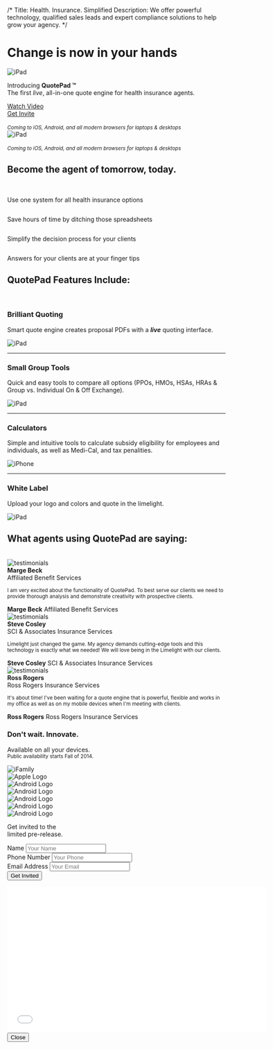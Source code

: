 /*
Title: Health. Insurance. Simplified
Description: We offer powerful technology, qualified sales leads and expert compliance solutions to help grow your agency.
*/

<!-- START: Jumbotron -->
<div class="jumbotron bg-ll-gray-light">
	<div class="container">
		<div class="row">
			<div class="col-sm-12 col-md-6 col-lg-5">
				<h1>Change is now in your hands</h1>
				<div class="row visible-xs visible-sm handheld-mb">
					<div class="col-xs-12">
						<img src="themes/flat-ui/images/ifamily.png" class="img-responsive center-block" alt="iPad">
					</div>
				</div>
				<p class="lead">Introducing <strong>QuotePad &trade;</strong>  <br>The first <em>live</em>, all-in-one quote engine for health insurance agents.</p>
				<div class="row">
					<div class="col-sm-6 handheld-mb">
						<a href="#" class="btn btn-hg btn-success btn-embossed btn-block" data-toggle="modal" data-target="#myModal">Watch Video <span class="fui-triangle-right-large"></span></a>
					</div>
					<div class="col-sm-6">
						<a href="#signup" class="btn btn-hg btn-warning btn-embossed btn-block">Get Invite <span class="fui-triangle-down"></span></a>
					</div>
					<div class="col-xs-12 hidden-md">
						<br><small><em>Coming to iOS, Android, and all modern browsers for laptops &amp; desktops</em></small>
					</div>
				</div>
			</div>
			<div class="col-md-6 col-lg-7 hidden-xs hidden-sm">
				<img src="themes/flat-ui/images/ifamily.png" class="img-responsive center-block" alt="iPad">
				<div class="row visible-md">
					<div class="col-xs-12 text-right">
						<br><small><em>Coming to iOS, Android, and all modern browsers for laptops &amp; desktops</em></small>
					</div>
				</div>
			</div>
		</div>
	</div>
</div>

<!-- START: Benefits -->
<section id="benefits" class="text-center">
	<div class="container">
		<div class="row">
			<h2>Become the agent of tomorrow, today.</h2>
			<br>
			<div class="col-sm-6 col-md-3" data-0="transform: translateX(150%);opacity:0" data-300="transform: translateX(0%);opacity:1;">
				<img src="themes/flat-ui/images/icons/medal.svg" class="img-responsive center-block" alt=""><br>
				<p class="lead">Use one system for all health insurance options</p>
			</div>
			<div class="col-sm-6 col-md-3" data-0="transform: translateX(200%);opacity:0" data-330="transform: translateX(0%);opacity:1;">
				<img src="themes/flat-ui/images/icons/clocks.svg" class="img-responsive center-block" alt=""><br>
				<p class="lead">Save hours of time by ditching those spreadsheets</p>
			</div>
			<div class="col-sm-6 col-md-3" data-0="transform: translateX(250%);opacity:0" data-360="transform: translateX(0%);opacity:1;">
				<img src="themes/flat-ui/images/icons/goal.svg" class="img-responsive center-block" alt=""><br>
				<p class="lead">Simplify the decision process for your clients</p>
			</div>
			<div class="col-sm-6 col-md-3" data-0="transform: translateX(300%);opacity:0" data-390="transform: translateX(0%);opacity:1;">
				<img src="themes/flat-ui/images/icons/bulb.svg" class="img-responsive center-block" alt=""><br>
				<p class="lead">Answers for your clients are at your finger tips</p>
			</div>
		</div>
	</div>
</section>

<!-- START: features -->
<section id="simple-quote" class="feature ipad">
	<div class="container">
		<h1 class="text-center" data-0="opacity:0" data-800="opacity:1;">QuotePad Features Include:</h1>
		<br>
		<div class="row">
			<div class="col-sm-6 va-parent" data-0="transform: translateX(-150%);opacity: 0.0" data-900="transform: translateX(0%);opacity: 1">
				<div class="va-wrapper">
					<div class="va-inner">
						<h3 class="text-success">Brilliant Quoting</h3>
						<p class="lead">Smart quote engine creates proposal PDFs with a <strong><em>live</em></strong> quoting interface.</p>
					</div>
				</div>
			</div>
			<div class="col-sm-6" data-0="transform: translateX(150%);opacity: 0.0" data-900="transform: translateX(0%);opacity: 1">
				<img src="themes/flat-ui/images/ipad-horizontal.svg" class="img-responsive" alt="iPad">
			</div>
		</div>
	</div>
</section>

<hr class="tilt tilt-up">

<section id="group-tools" class="feature macbook">
	<div class="container">
		<div class="row">
			<div class="col-sm-6 col-sm-push-6 va-parent" data-0="transform: translateX(150%);" data-1400="transform: translateX(0%);">
				<div class="va-wrapper">
					<div class="va-inner">
						<h3 class="text-success">Small Group Tools</h3>
						<p class="lead">Quick and easy tools to compare all options (PPOs, HMOs, HSAs, HRAs & Group vs. Individual On & Off Exchange).</p>
					</div>
				</div>
			</div>
			<div class="col-sm-6 col-sm-pull-6" data-0="transform: translateX(-150%);" data-1400="transform: translateX(0%);">
				<img src="themes/flat-ui/images/macbook.svg" class="img-responsive" alt="iPad">
			</div>
		</div>
	</div>
</section>

<hr class="tilt tilt-down">

<section id="calculators" class="feature iphone">
	<div class="container">
		<div class="row">
			<div class="col-sm-6 col-md-offset-2 va-parent" data-0="transform: translateX(-150%);opacity:0;" data-1900="transform: translateX(0%);opacity:1;">
				<div class="va-wrapper">
					<div class="va-inner">
						<h3 class="text-success">Calculators</h3>
						<p class="lead">Simple and intuitive tools to calculate subsidy eligibility for employees and individuals, as well as Medi-Cal, and tax penalities.</p>
					</div>
				</div>
			</div>
			<div class="col-xs-8 col-sm-4 col-sm-offset-1 col-md-2 iphone-img" data-0="transform: translateX(150%);opacity:0;" data-1900="transform: translateX(0%);opacity:1;">
				<img src="themes/flat-ui/images/iphone.svg" class="img-responsive" alt="iPhone">
			</div>
		</div>
	</div>
</section>

<hr class="tilt tilt-up">

<section id="white-label" class="feature ipad">
	<div class="container">
		<div class="row">
			<div class="col-sm-6 col-sm-push-6 va-parent" data-0="transform: translateX(150%);opacity:0;" data-2400="transform: translateX(0%);opacity:1;">
				<div class="va-wrapper">
					<div class="va-inner">
						<h3 class="text-success">White Label</h3>
						<p class="lead">Upload your logo and colors and quote in the limelight.</p>
					</div>
				</div>
			</div>
			<div class="col-sm-6 col-sm-pull-6" data-0="transform: translateX(-150%);opacity:0;" data-2400="transform: translateX(0%);opacity:1;">
				<img src="themes/flat-ui/images/ipad-horizontal.svg" class="img-responsive" alt="iPad">
			</div>
		</div>
	</div>
</section>

<!-- START: Testimonies -->
<section id="testimonials">
	<div class="container">
		<h2 class="text-center" data-0="opacity:0" data-3100="opacity:1;">What agents using QuotePad are saying:</h2>
		<br>
		<div class="row">
			<div class="col-sm-12 col-md-4 quote handheld-mb" data-0="transform: translateX(-350%);opacity:0" data-3060="transform: translateX(0%);opacity:1;">
				<div class="row">
					<div class="col-xs-4 col-sm-2 col-md-4">
						<div class="quote-headshot">
							<img src="themes/flat-ui/images/jason.jpg" class="img-responsive img-circle" alt="testimonials">	
						</div>
						<div class="quote-cite text-center hidden-sm">
							<div class="name"><strong>Marge Beck</strong></div>
							<div class="company">Affiliated Benefit Services</div>
						</div>
					</div>
					<div class="col-xs-8 col-sm-10 col-md-8">
						<div class="quote-triangle"></div>
						<div class="quote-quote">
							<p><small>I am very excited about the functionality of QuotePad. To best serve our clients we need to provide thorough analysis and demonstrate creativity with prospective clients.</small></p>
						</div>
						<div class="quote-cite text-right visible-sm">
							<span class="name"><strong>Marge Beck</strong></span>
							<span class="company">Affiliated Benefit Services</span>
						</div>
					</div>
				</div>
			</div>
			<div class="col-sm-12 col-md-4 quote handheld-mb" data-0="transform: translateX(-250%);opacity:0" data-3030="transform: translateX(0%);opacity:1;">
				<div class="row">
					<div class="col-xs-4 col-sm-2 col-md-4">
						<div class="quote-headshot">
							<img src="themes/flat-ui/images/garrett.jpg" class="img-responsive img-circle" alt="testimonials">	
						</div>
						<div class="quote-cite text-center hidden-sm">
							<div class="name"><strong>Steve Cosley</strong></div>
							<div class="company">SCI & Associates Insurance Services</div>
						</div>
					</div>
					<div class="col-xs-8 col-sm-10 col-md-8">
						<div class="quote-triangle"></div>
						<div class="quote-quote">
							<p><small>Limelight just changed the game. My agency demands cutting-edge tools and this technology is exactly what we needed! We will love being in the Limelight with our clients.</small></p>
						</div>
						<div class="quote-cite text-right visible-sm">
							<span class="name"><strong>Steve Cosley</strong></span>
							<span class="company">SCI & Associates Insurance Services</span>
						</div>
					</div>
				</div>
			</div>
			<div class="col-sm-12 col-md-4 quote handheld-mb" data-0="transform: translateX(-150%);opacity:0" data-3000="transform: translateX(0%);opacity:1;">
				<div class="row">
					<div class="col-xs-4 col-sm-2 col-md-4">
						<div class="quote-headshot">
							<img src="themes/flat-ui/images/michael.jpg" class="img-responsive img-circle" alt="testimonials">	
						</div>
						<div class="quote-cite text-center hidden-sm">
							<div class="name"><strong>Ross Rogers</strong></div>
							<div class="company">Ross Rogers Insurance Services</div>
						</div>
					</div>
					<div class="col-xs-8 col-sm-10 col-md-8">
						<div class="quote-triangle"></div>
						<div class="quote-quote">
							<p><small>It's about time! I've been waiting for a quote engine that is powerful, flexible and works in my office as well as on my mobile devices when I'm meeting with clients.</small></p>
						</div>
						<div class="quote-cite text-right visible-sm">
							<span class="name"><strong>Ross Rogers</strong></span>
							<span class="company">Ross Rogers Insurance Services</span>
						</div>
					</div>
				</div>
			</div>
		</div>
	</div>
</section>

<!-- START: Call to action -->
<div id="signup" class="anchor"></div>
<section id="sign-up" class="text-center bg-ll-blue-steel">
	<div class="container" data-0="transform: translateY(-250%);opacity:0" data-3500="transform: translateY(0%);opacity:1;">
		<h3>Don't wait.  Innovate.</h3>
		<div class="row">
			<div class="col-sm-12 col-md-6 handheld-mb">
				<p class="lead">Available on all your devices. <br>
					<small>Public availability starts Fall of 2014.</small>
				</p>
				<img src="themes/flat-ui/images/ifamily.svg" class="img-responsive" alt="iFamily"> <br>
				<div class="row brand-icons">
					<div class="col-xs-2 col-sm-1 frame">
						<div class="brand-icon">
							<img src="themes/flat-ui/images/Apple_logo_black.svg" class="img-responsive" alt="Apple Logo">
						</div>
					</div>
					<div class="col-xs-2 col-sm-1 frame">
						<div class="brand-icon">
							<img src="themes/flat-ui/images/Android_Robot.svg" class="img-responsive" alt="Android Logo">
						</div>
					</div>
					<div class="col-xs-2 col-sm-1 frame">
						<div class="brand-icon">
							<img src="themes/flat-ui/images/Chrome.svg" class="img-responsive" alt="Android Logo">
						</div>
					</div>
					<div class="col-xs-2 col-sm-1 frame">
						<div class="brand-icon">
							<img src="themes/flat-ui/images/Safari.svg" class="img-responsive" alt="Android Logo">
						</div>
					</div>
					<div class="col-xs-2 col-sm-1 frame">
						<div class="brand-icon">
							<img src="themes/flat-ui/images/ie.svg" class="img-responsive" alt="Android Logo">
						</div>
					</div>
					<div class="col-xs-2 col-sm-1 frame">
						<div class="brand-icon">
							<img src="themes/flat-ui/images/Firefox.svg" class="img-responsive" alt="Android Logo">
						</div>
					</div>
				</div>
			</div>
			<div class="col-sm-8 col-sm-offset-2 col-md-5 col-md-offset-1">
				<p class="lead">Get invited to the <br> limited pre-release.</p>
				<!-- Begin MailChimp Signup Form -->
				<div id="mc_embed_signup">
					<form action="//limelighthealth.us8.list-manage.com/subscribe/post?u=f2a4a1735029214038cb8d736&amp;id=acf6ed9d70" method="post" id="mc-embedded-subscribe-form" name="mc-embedded-subscribe-form" class="validate" target="_blank" novalidate>
						<div class="form-group">
							<div class="mc-field-group">
								<label for="mce-FULLNAME" class="sr-only">Name</label>
								<input type="text" value="" name="FULLNAME" class="form-control input-hg no-bottom-radius required" id="mce-FULLNAME" placeholder="Your Name">
							</div>
							<div class="mc-field-group">
								<label for="mce-PHONE" class="sr-only">Phone Number</label>
								<input type="text" value="" name="PHONE" class="form-control input-hg no-radius required" id="mce-PHONE" placeholder="Your Phone">
							</div>
							<div class="mc-field-group">
								<label for="mce-EMAIL" class="sr-only">Email Address</label>
								<input type="email" value="" name="EMAIL" class="form-control input-hg no-top-radius required email" id="mce-EMAIL" placeholder="Your Email">
							</div>
						</div><!-- END: .form-group -->
						<div id="mce-responses" class="clear">
							<div class="response" id="mce-error-response" style="display:none"></div>
							<div class="response" id="mce-success-response" style="display:none"></div>
						</div>    <!-- real people should not fill this in and expect good things - do not remove this or risk form bot signups-->
						<div style="position: absolute; left: -5000px;"><input type="text" name="b_f2a4a1735029214038cb8d736_acf6ed9d70" tabindex="-1" value=""></div>
						<div class="clear"><input type="submit" value="Get Invited" name="subscribe" id="mc-embedded-subscribe" class="btn btn-hg btn-warning btn-embossed btn-block button"></div>
					</form>
				</div> <!--End mc_embed_signup-->
			</div>
		</div>
	</div>
</section>

<!-- Modal -->
<div class="modal fade" id="myModal" tabindex="-1" role="dialog" aria-labelledby="myModalLabel" aria-hidden="true">
	<div class="modal-dialog">
		<div class="modal-content">
			<div class="modal-body">
				<div class="video-container">
					<iframe src="//player.vimeo.com/video/88558047?title=0&amp;byline=0&amp;portrait=0&amp;color=e3e3e3" width="600" height="338" frameborder="0" webkitallowfullscreen mozallowfullscreen allowfullscreen></iframe>
				</div>
			</div>
			<div class="modal-footer">
				<button type="button" class="btn btn-default" data-dismiss="modal">Close</button>
			</div>
		</div>
	</div>
</div>
